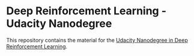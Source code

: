 # Deep Reinforcement Learning - Udacity Nanodegree

This repository contains the material for the [Udacity Nanodegree in Deep Reinforcement Learning](https://www.udacity.com/course/deep-reinforcement-learning-nanodegree--nd893).

